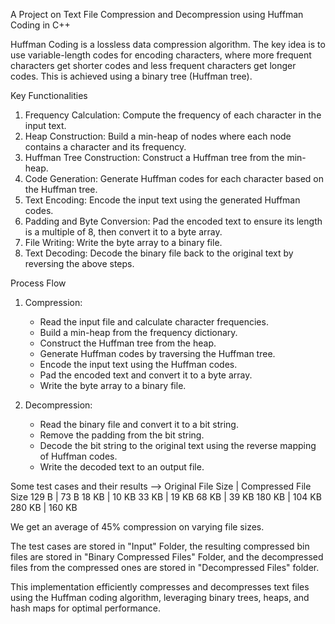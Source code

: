 A Project on Text File Compression and Decompression using Huffman Coding in C++

Huffman Coding is a lossless data compression algorithm. The key idea is to use variable-length codes for encoding characters, where more frequent characters get shorter codes and less frequent characters get longer codes. This is achieved using a binary tree (Huffman tree).

Key Functionalities

1. Frequency Calculation: Compute the frequency of each character in the input text.
2. Heap Construction: Build a min-heap of nodes where each node contains a character and its frequency.
3. Huffman Tree Construction: Construct a Huffman tree from the min-heap.
4. Code Generation: Generate Huffman codes for each character based on the Huffman tree.
5. Text Encoding: Encode the input text using the generated Huffman codes.
6. Padding and Byte Conversion: Pad the encoded text to ensure its length is a multiple of 8, then convert it to a byte array.
7. File Writing: Write the byte array to a binary file.
8. Text Decoding: Decode the binary file back to the original text by reversing the above steps.

Process Flow

1. Compression:
   - Read the input file and calculate character frequencies.
   - Build a min-heap from the frequency dictionary.
   - Construct the Huffman tree from the heap.
   - Generate Huffman codes by traversing the Huffman tree.
   - Encode the input text using the Huffman codes.
   - Pad the encoded text and convert it to a byte array.
   - Write the byte array to a binary file.

2. Decompression:
   - Read the binary file and convert it to a bit string.
   - Remove the padding from the bit string.
   - Decode the bit string to the original text using the reverse mapping of Huffman codes.
   - Write the decoded text to an output file.

Some test cases and their results -->
Original File Size | Compressed File Size
129 B              | 73 B
18 KB              | 10 KB
33 KB              | 19 KB
68 KB              | 39 KB
180 KB             | 104 KB
280 KB             | 160 KB

We get an average of 45% compression on varying file sizes.

The test cases are stored in "Input" Folder, the resulting compressed bin files are stored in "Binary Compressed Files" Folder, and the decompressed files from the compressed ones are stored in "Decompressed Files" folder.

This implementation efficiently compresses and decompresses text files using the Huffman coding algorithm, leveraging binary trees, heaps, and hash maps for optimal performance.
